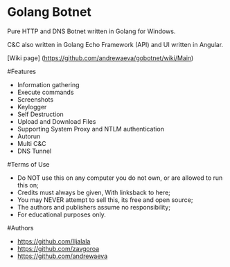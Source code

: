 # Golang Botnet 

Pure HTTP and DNS Botnet written in Golang for Windows.

C&C also written in Golang Echo Framework (API) and UI written in Angular.


[Wiki page] (https://github.com/andrewaeva/gobotnet/wiki/Main)

#Features

* Information gathering
* Execute commands
* Screenshots
* Keylogger
* Self Destruction
* Upload and Download Files
* Supporting System Proxy and NTLM authentication
* Autorun
* Multi C&C
* DNS Tunnel

#Terms of Use

* Do NOT use this on any computer you do not own, or are allowed to run this on;
* Credits must always be given, With linksback to here;
* You may NEVER attempt to sell this, its free and open source;
* The authors and publishers assume no responsibility;
* For educational purposes only.

#Authors

* https://github.com/Iljalala
* https://github.com/zavgoroa
* https://github.com/andrewaeva
